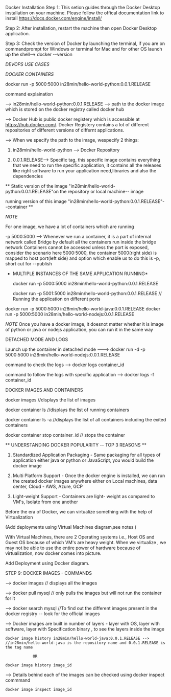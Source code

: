 Docker Installation
Step 1: This setion guides through the Docker Desktop installation on your machine. Please follow the offical documentation link to install https://docs.docker.com/engine/install/

Step 2: After installation, restart the machine then open Docker Desktop application.

Step 3: Check the version of Docker by launching the terminal, if you are on commandprompt for Windows or terminal for Mac and for other OS launch up the shell--> docker --version

*DEVOPS USE CASES*

*DOCKER CONTAINERS*

docker run -p 5000:5000 in28min/hello-world-python:0.0.1.RELEASE

command explaination 

--> in28min/hello-world-python:0.0.1.RELEASE --> path to the docker image which is stored on the docker registry called docker hub

--> Docker Hub is public docker registery which is accessible at https://hub.docker.com/. Docker Registery contains a lot of different repositories of different versions of differnt applications.

--> When we specify the path to the image, wespecify 2 things:

1. in28min/hello-world-python --> Docker Repository

2. 0.0.1.RELEASE--> Specific tag, this specific image contains everything that we need to run the specific application, it contains all the releases like right software to run your application need,libraries and also the dependencies

** Static version of the image "in28min/hello-world-python:0.0.1.RELEASE"on the repository or local machine-- image

running version of this image "in28min/hello-world-python:0.0.1.RELEASE"--container **

*NOTE* 

For one image, we have a lot of containers which are running

-p 5000:5000 --> Whenever we run a container, it is a part of internal network called Bridge by default all the containers run inside the bridge network
Containers cannot be accessed unless the port is exposed, consider the scenario here 5000:5000, the container 5000(right side) is mapped to host port(left side) and option which enable us to do this is -p, short cut for --publish

* MULTIPLE INSTANCES OF THE SAME APPLICATION RUNNING*

  docker run -p 5000:5000 in28min/hello-world-python:0.0.1.RELEASE

  docker run -p 5001:5000 in28min/hello-world-python:0.0.1.RELEASE  // Running the application on different ports
  


docker run -p 5000:5000 in28min/hello-world-java:0.0.1.RELEASE 
docker run -p 5000:5000 in28min/hello-world-nodejs:0.0.1.RELEASE 

*NOTE*
Once you have a docker image, it doesnot matter whether it is image of python or java or nodejs application, you can run it in the same way

DETACHED MODE AND LOGS

Launch up the container in detached mode ---> docker run -d -p 5000:5000 in28min/hello-world-nodejs:0.0.1.RELEASE

command to check the logs --> docker logs container_id

command to follow the logs with specific application  --> docker logs -f container_id

DOCKER IMAGES AND CONTAINERS

docker images //displays the list of images

docker container ls //displays the list of running containers

docker container ls -a //displays the list of all containers including the exited containers

docker container stop container_id // stops the container

** UNDERSTANDING DOCKER POPULARITY -- TOP 3 REASONS **

1. Standardized Application Packaging - Same packaging for all types of application either java or python or JavaScript, you would build the docker image

2. Multi Platform Support - Once the docker engine is installed, we can run the created docker images anywhere either on Local machines, data center, Cloud - AWS, Azure, GCP

3. Light-weight Support - Containers are light- weight as compared to VM's, Isolate from one another

Before the era of Docker, we can virtualize something with the help of Virtualization

(Add deployments using Virtual Machines diagram,see notes )

With Virtual Machines, there are 2 Operating systems i.e., Host OS and Guest OS because of which VM's are heavy weight. When we virtualize , we may not be able to use the entire power of hardware because of virtualization, now docker comes into picture.

Add Deployment using Docker diagram.

STEP 9: DOCKER IMAGES - COMMANDS

--> docker images // displays all the images

--> docker pull mysql // only pulls the images but will not run the container for it 

--> docker search mysql  //To find out the different images present in the docker registry -- look for the official images

--> Docker images are built in number of layers - layer with OS, layer with software, layer with Specification binary , to see the layers inside the image

    docker image history in28min/hello-world-java:0.0.1.RELEASE --> //in28min/hello-world-java is the repository name and 0.0.1.RELEASE is the tag name

                OR

    docker image history image_id

--> Details behind each of the images can be checked using docker inspect commmand

    docker image inspect image_id

